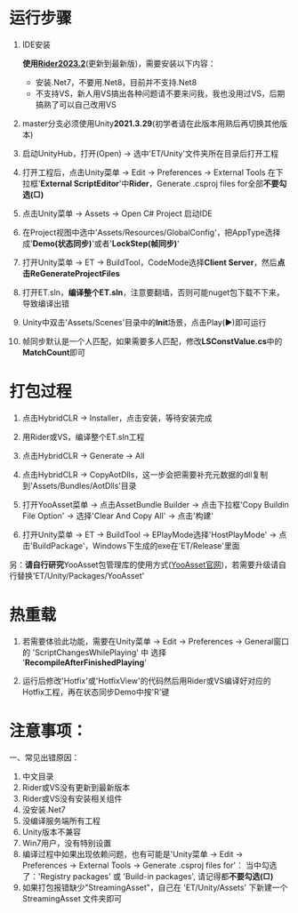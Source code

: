 # 运行步骤
1. IDE安装

   **使用[Rider2023.2](https://www.jetbrains.com/zh-cn/rider/)**(更新到最新版)，需要安装以下内容：
   - 安装.Net7，不要用.Net8，目前并不支持.Net8
   - 不支持VS，新人用VS搞出各种问题请不要来问我，我也没用过VS，后期搞熟了可以自己改用VS
   
2. master分支必须使用Unity**2021.3.29**(初学者请在此版本用熟后再切换其他版本)

3. 启动UnityHub，打开(Open) -> 选中'ET/Unity'文件夹所在目录后打开工程

4. 打开工程后，点击Unity菜单 -> Edit -> Preferences -> External Tools 在下拉框'**External ScriptEditor**'中**Rider**，Generate .csproj files for全部**不要勾选(□)**

5. 点击Unity菜单 -> Assets -> Open C# Project 启动IDE

6. 在Project视图中选中'Assets/Resources/GlobalConfig'，把AppType选择成'**Demo(状态同步)**'或者'**LockStep(帧同步)**'

7. 打开Unity菜单 -> ET -> BuildTool，CodeMode选择**Client Server**，然后**点击ReGenerateProjectFiles**

8. 打开ET.sln，**编译整个ET.sln**，注意要翻墙，否则可能nuget包下载不下来，导致编译出错

9. Unity中双击'Assets/Scenes'目录中的**Init**场景，点击Play(▶)即可运行

10. 帧同步默认是一个人匹配，如果需要多人匹配，修改**LSConstValue.cs**中的**MatchCount**即可

# 打包过程
1. 点击HybridCLR -> Installer，点击安装，等待安装完成

2. 用Rider或VS，编译整个ET.sln工程

3. 点击HybridCLR -> Generate -> All

4. 点击HybridCLR -> CopyAotDlls，这一步会把需要补充元数据的dll复制到'Assets/Bundles/AotDlls'目录

5. 打开YooAsset菜单 -> 点击AssetBundle Builder -> 点击下拉框'Copy Buildin File Option' -> 选择'Clear And Copy All' -> 点击'构建'

6. 打开Unity菜单 -> ET -> BuildTool -> EPlayMode选择'HostPlayMode' -> 点击'BuildPackage'，Windows下生成的exe在'ET/Release'里面

另：**请自行研究**YooAsset包管理库的使用方式([YooAsset官网](https://www.yooasset.com/))，若需要升级请自行替换'ET/Unity/Packages/YooAsset'

# 热重载
1. 若需要体验此功能，需要在Unity菜单 -> Edit -> Preferences -> General窗口的 'ScriptChangesWhilePlaying' 中 选择 '**RecompileAfterFinishedPlaying**'

2. 运行后修改'Hotfix'或'HotfixView'的代码然后用Rider或VS编译好对应的Hotfix工程，再在状态同步Demo中按'R'键

# 注意事项：

一、常见出错原因：
1. 中文目录
2. Rider或VS没有更新到最新版本
3. Rider或VS没有安装相关组件
4. 没安装.Net7
5. 没编译服务端所有工程
6. Unity版本不兼容
7. Win7用户，没有特别设置
8. 编译过程中如果出现依赖问题，也有可能是'Unity菜单 -> Edit -> Preferences -> External Tools -> Generate .csproj files for'：
   当中勾选了：'Registry packages' 或 'Build-in packages', 请记得都**不要勾选(□)**
9. 如果打包报错缺少"StreamingAsset"，自己在 'ET/Unity/Assets' 下新建一个 StreamingAsset 文件夹即可